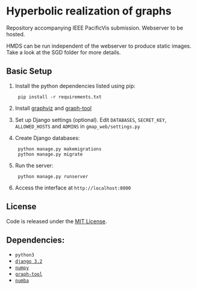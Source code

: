 Hyperbolic realization of graphs
================
Repository accompanying IEEE PacificVis submission. Webserver to be hosted.

HMDS can be run independent of the webserver to produce static images. Take a look at the SGD folder for more details.

Basic Setup
--------

1. Install the python dependencies listed using pip:

        pip install -r requirements.txt

2. Install [graphviz](http://graphviz.org/Download..php) and [graph-tool](https://graph-tool.skewed.de/)

3. Set up Django settings (optional).
Edit `DATABASES`, `SECRET_KEY`, `ALLOWED_HOSTS` and `ADMINS` in `gmap_web/settings.py`

4. Create Django databases:

        python manage.py makemigrations
        python manage.py migrate

5. Run the server:

        python manage.py runserver

6. Access the interface at `http://localhost:8000`

License
--------
Code is released under the [MIT License](MIT-LICENSE.txt).

Dependencies:
--------
* `python3`
* [`django 3.2`](https://www.djangoproject.com/)
* [`numpy`](http://www.numpy.org/)
* [`graph-tool`](https://graph-tool.skewed.de/)
* [`numba`](https://numba.pydata.org/)
